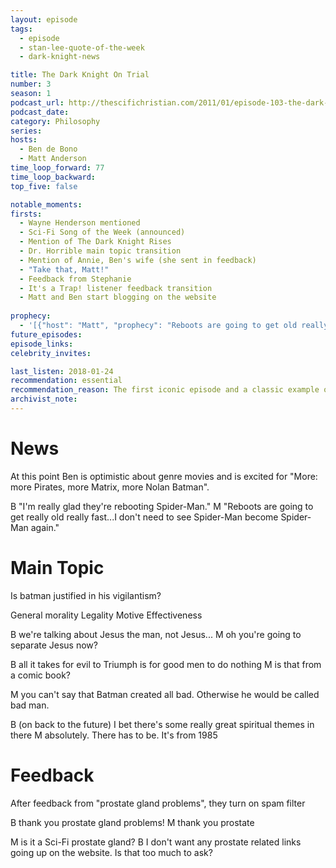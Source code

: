 ```yaml
---
layout: episode
tags:
  - episode
  - stan-lee-quote-of-the-week
  - dark-knight-news 

title: The Dark Knight On Trial
number: 3
season: 1
podcast_url: http://thescifichristian.com/2011/01/episode-103-the-dark-knight-on-trial/
podcast_date: 
category: Philosophy
series: 
hosts:
  - Ben de Bono
  - Matt Anderson
time_loop_forward: 77
time_loop_backward: 
top_five: false

notable_moments:
firsts:
  - Wayne Henderson mentioned
  - Sci-Fi Song of the Week (announced)
  - Mention of The Dark Knight Rises
  - Dr. Horrible main topic transition
  - Mention of Annie, Ben's wife (she sent in feedback)
  - "Take that, Matt!"
  - Feedback from Stephanie
  - It's a Trap! listener feedback transition
  - Matt and Ben start blogging on the website
 
prophecy: 
  - '[{"host": "Matt", "prophecy": "Reboots are going to get old really fast.", "veracity": true, "comments": "There will be entire episodes of Ben complaining about reboots."}]'
future_episodes: 
episode_links: 
celebrity_invites: 

last_listen: 2018-01-24
recommendation: essential
recommendation_reason: The first iconic episode and a classic example of the intersection between pop culture and Christianity that the SFC does so well.
archivist_note:
---
```

# News
At this point Ben is optimistic about genre movies and is excited for "More: more Pirates, more Matrix, more Nolan Batman".

B "I'm really glad they're rebooting Spider-Man."
M "Reboots are going to get really old really fast...I don't need to see Spider-Man become Spider-Man again."



# Main Topic
Is batman justified in his vigilantism?

General morality
Legality
Motive
Effectiveness

B we're talking about Jesus the man, not Jesus...
M oh you're going to separate Jesus now?

B all it takes for evil to Triumph is for good men to do nothing
M is that from a comic book?

M you can't say that Batman created all bad. Otherwise he would be called bad man.

B (on back to the future) I bet there's some really great spiritual themes in there
M absolutely. There has to be. It's from 1985



# Feedback
After feedback from "prostate gland problems", they turn on spam filter

B thank you prostate gland problems!
M thank you prostate

M is it a Sci-Fi prostate gland?
B I don't want any prostate related links going up on the website. Is that too much to ask?

